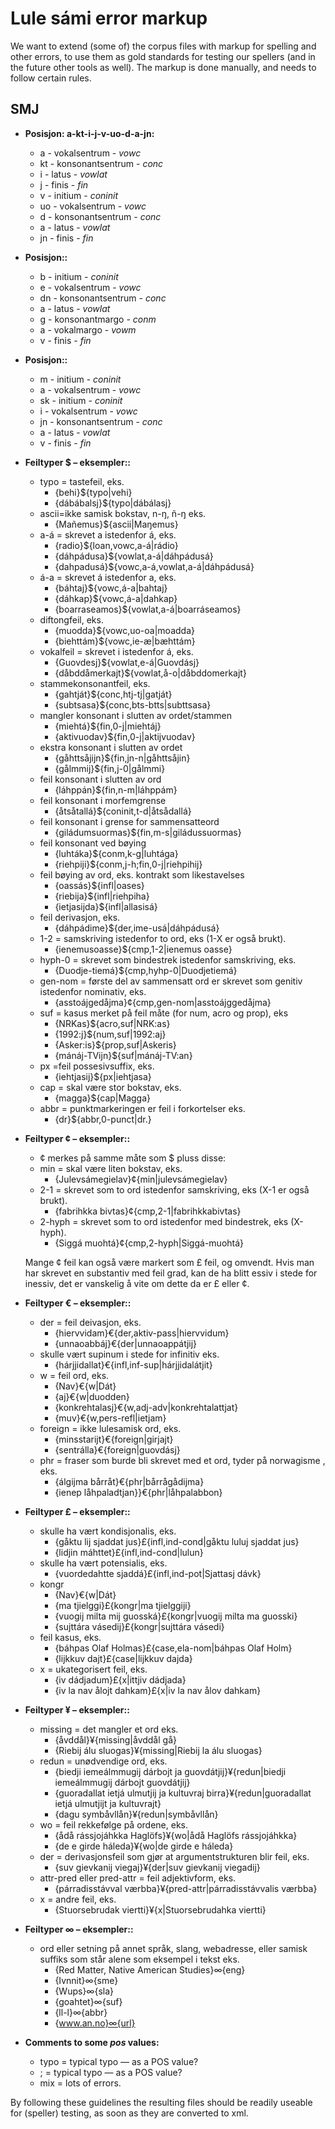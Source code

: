 # Lule sámi error markup

We want to extend (some of) the corpus files with markup for spelling
and other errors, to use them as gold standards for testing our spellers
(and in the future other tools as well). The markup is done manually,
and needs to follow certain rules.

## SMJ

- **Posisjon: a-kt-i-j-v-uo-d-a-jn:**

  - a - vokalsentrum - _vowc_
  - kt - konsonantsentrum - _conc_
  - i - latus - _vowlat_
  - j - finis - _fin_
  - v - initium - _coninit_
  - uo - vokalsentrum - _vowc_
  - d - konsonantsentrum - _conc_
  - a - latus - _vowlat_
  - jn - finis - _fin_

- **Posisjon::**

  - b - initium - _coninit_
  - e - vokalsentrum - _vowc_
  - dn - konsonantsentrum - _conc_
  - a - latus - _vowlat_
  - g - konsonantmargo - _conm_
  - a - vokalmargo - _vowm_
  - v - finis - _fin_

- **Posisjon::**

  - m - initium - _coninit_
  - a - vokalsentrum - _vowc_
  - sk - initium - _coninit_
  - i - vokalsentrum - _vowc_
  - jn - konsonantsentrum - _conc_
  - a - latus - _vowlat_
  - v - finis - _fin_

- **Feiltyper $ – eksempler::**

  - typo = tastefeil, eks.
    - {behi}${typo\|vehi}
    - {dábábalsj}${typo\|dábálasj}
  - ascii=ikke samisk bokstav, n-ŋ, ñ-ŋ eks.
    - {Mañemus}${ascii\|Maŋemus}
  - a-á = skrevet a istedenfor á, eks.
    - {radio}${loan,vowc,a-á\|rádio}
    - {dáhpádusa}${vowlat,a-á\|dáhpádusá}
    - {dahpadusá}${vowc,a-á,vowlat,a-á\|dáhpádusá}
  - á-a = skrevet á istedenfor a, eks.
    - {báhtaj}${vowc,á-a\|bahtaj}
    - {dáhkap}${vowc,á-a\|dahkap}
    - {boarraseamos}${vowlat,a-á\|boarráseamos}
  - diftongfeil, eks.
    - {muodda}${vowc,uo-oa\|moadda}
    - {biehttám}${vowc,ie-æ\|bæhttám}
  - vokalfeil = skrevet i istedenfor á, eks.
    - {Guovdesj}${vowlat,e-á\|Guovdásj}
    - {dåbddåmerkajt}${vowlat,å-o\|dåbddomerkajt}
  - stammekonsonantfeil, eks.
    - {gahtját}${conc,htj-tj\|gatját}
    - {subtsasa}${conc,bts-btts\|subttsasa}
  - mangler konsonant i slutten av ordet/stammen
    - {miehtá}${fin,0-j\|miehtáj}
    - {aktivuodav}${fin,0-j\|aktijvuodav}
  - ekstra konsonant i slutten av ordet
    - {gåhttsåjijn}${fin,jn-n\|gåhttsåjin}
    - {gålmmij}${fin,j-0\|gålmmi}
  - feil konsonant i slutten av ord
    - {láhppán}${fin,n-m\|láhppám}
  - feil konsonant i morfemgrense
    - {åtsåtallá}${coninit,t-d\|åtsådallá}
  - feil konsonant i grense for sammensatteord
    - {giládumsuormas}${fin,m-s\|giládussuormas}
  - feil konsonant ved bøying
    - {luhtáka}${conm,k-g\|luhtága}
    - {riehpiji}${conm,j-h;fin,0-j\|riehpihij}
  - feil bøying av ord, eks. kontrakt som likestavelses
    - {oassás}${infl\|oases}
    - {riebija}${infl\|riehpiha}
    - {ietjasijda}${infl\|allasisá}
  - feil derivasjon, eks.
    - {dáhpádime}${der,ime-usá\|dáhpádusá}
  - 1-2 = samskriving istedenfor to ord, eks (1-X er også brukt).
    - {ienemusoasse}${cmp,1-2\|ienemus oasse}
  - hyph-0 = skrevet som bindestrek istedenfor samskriving, eks.
    - {Duodje-tiemá}${cmp,hyhp-0\|Duodjetiemá}
  - gen-nom = første del av sammensatt ord er skrevet som genitiv
    istedenfor nominativ, eks.
    - {asstoájgedåjma}¢{cmp,gen-nom\|asstoájggedåjma}
  - suf = kasus merket på feil måte (for num, acro og prop), eks
    - {NRKas}${acro,suf\|NRK:as}
    - {1992:j}${num,suf\|1992:aj}
    - {Asker:is}${prop,suf\|Askeris}
    - {mánáj-TVijn}${suf\|mánáj-TV:an}
  - px =feil possesivsuffix, eks.
    - {iehtjasij}${px\|iehtjasa}
  - cap = skal være stor bokstav, eks.
    - {magga}${cap\|Magga}
  - abbr = punktmarkeringen er feil i forkortelser eks.
    - {dr}${abbr,0-punct\|dr.}

- **Feiltyper ¢ – eksempler::**

  - ¢ merkes på samme måte som $ pluss disse:
  - min = skal være liten bokstav, eks.
    - {Julevsámegielav}¢{min\|julevsámegielav}
  - 2-1 = skrevet som to ord istedenfor samskriving, eks (X-1 er
    også brukt).
    - {fabrihkka bivtas}¢{cmp,2-1\|fabrihkkabivtas}
  - 2-hyph = skrevet som to ord istedenfor med bindestrek, eks
    (X-hyph).
    - {Siggá muohtá}¢{cmp,2-hyph\|Siggá-muohtá}

  Mange ¢ feil kan også være markert som £ feil, og omvendt. Hvis man
  har skrevet en substantiv med feil grad, kan de ha blitt essiv i
  stede for inessiv, det er vanskelig å vite om dette da er £ eller ¢.

- **Feiltyper € – eksempler::**

  - der = feil deivasjon, eks.
    - {hiervvidam}€{der,aktiv-pass\|hiervvidum}
    - {unnaoabbáj}€{der\|unnaoappátjij}
  - skulle vært supinum i stede for infinitiv eks.
    - {hárjjidallat}€{infl,inf-sup\|hárjjidalátjit}
  - w = feil ord, eks.
    - {Nav}€{w\|Dát}
    - {aj}€{w\|duodden}
    - {konkrehtalasj}€{w,adj-adv\|konkrehtalattjat}
    - {muv}€{w,pers-refl\|ietjam}
  - foreign = ikke lulesamisk ord, eks.
    - {minsstarijt}€{foreign\|girjajt}
    - {sentrálla}€{foreign\|guovdásj}
  - phr = fraser som burde bli skrevet med et ord, tyder på
    norwagisme , eks.
    - {álgijma bårråt}€{phr\|bårrågådijma}
    - {ienep låhpaladtjan}}€{phr\|låhpalabbon}

- **Feiltyper £ – eksempler::**

  - skulle ha vært kondisjonalis, eks.
    - {gåktu lij sjaddat jus}£{infl,ind-cond\|gåktu luluj sjaddat
      jus}
    - {lidjin máhttet}£{infl,ind-cond\|lulun}
  - skulle ha vært potensialis, eks.
    - {vuordedahtte sjaddá}£{infl,ind-pot\|Sjattasj dávk}
  - kongr
    - {Nav}€{w\|Dát}
    - {ma tjielggi}£{kongr\|ma tjielggiji}
    - {vuogij milta mij guosská}£{kongr\|vuogij milta ma guosski}
    - {sujttára vásedij}£{kongr\|sujttára vásedi}
  - feil kasus, eks.
    - {báhpas Olaf Holmas}£{case,ela-nom\|báhpas Olaf Holm}
    - {lijkkuv dajt}£{case\|lijkkuv dajda}
  - x = ukategorisert feil, eks.
    - {iv dádjadum}£{x\|ittjiv dádjada}
    - {iv la nav ålojt dahkam}£{x\|iv la nav ålov dahkam}

- **Feiltyper ¥ – eksempler::**

  - missing = det mangler et ord eks.
    - {åvddål}¥{missing\|åvddål gå}
    - {Riebij álu sluogas}¥{missing\|Riebij la álu sluogas}
  - redun = unødvendige ord, eks.
    - {biedji iemeálmmugij dárbojt ja guovdátjij}¥{redun\|biedji
      iemeálmmugij dárbojt guovdátjij}
    - {guoradallat ietjá ulmutjij ja kultuvraj
      birra}¥{redun\|guoradallat ietjá ulmutjijt ja kultuvrajt}
    - {dagu symbåvllån}¥{redun\|symbåvllån}
  - wo = feil rekkefølge på ordene, eks.
    - {ådå rássjojáhkka Haglöfs}¥{wo\|ådå Haglöfs rássjojáhkka}
    - {de e girde háleda}¥{wo\|de girde e háleda}
  - der = derivasjonsfeil som gjør at argumentstrukturen blir feil,
    eks.
    - {suv gievkanij viegaj}¥{der\|suv gievkanij viegadij}
  - attr-pred eller pred-attr = feil adjektivform, eks.
    - {párradisstávval værbba}¥{pred-attr\|párradisstávvalis
      værbba}
  - x = andre feil, eks.
    - {Stuorsebrudak viertti}¥{x\|Stuorsebrudahka viertti}

- **Feiltyper ∞ – eksempler::**

  - ord eller setning på annet språk, slang, webadresse, eller
    samisk suffiks som står alene som eksempel i tekst eks.
    - {Red Matter, Native American Studies}∞{eng}
    - {Ivnnit}∞{sme}
    - {Wups}∞{sla}
    - {goahtet}∞{suf}
    - {ll-l}∞{abbr}
    - {www.an.no}∞{url}

- **Comments to some _pos_ values:**
  - typo = typical typo — as a POS value?
  - ; = typical typo — as a POS value?
  - mix = lots of errors.

By following these guidelines the resulting files should be readily
useable for (speller) testing, as soon as they are converted to xml.
